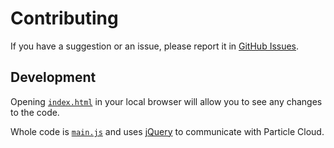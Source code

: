 # Contributing

If you have a suggestion or an issue, please report it in [GitHub Issues](https://github.com/suda/particle-web-interface/issues).

## Development

Opening [`index.html`](index.html) in your local browser will allow you to see any changes to the code.

Whole code is [`main.js`](js/main.js) and uses [jQuery](https://jquery.com/) to
communicate with Particle Cloud.
